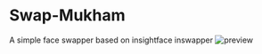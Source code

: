 # Swap-Mukham
A simple face swapper based on insightface inswapper
![preview](https://github.com/harisreedhar/Swap-Mukham/assets/46858047/354aeeba-0b30-48cd-b6d9-1e359e3940e2)
